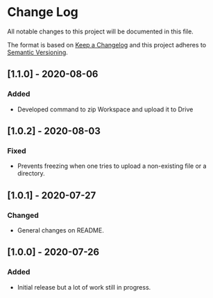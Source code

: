 # Change Log
All notable changes to this project will be documented in this file.

The format is based on [Keep a Changelog](http://keepachangelog.com/) and this project adheres to [Semantic Versioning](http://semver.org/).

## [1.1.0] - 2020-08-06
### Added

- Developed command to zip Workspace and upload it to Drive

## [1.0.2] - 2020-08-03
### Fixed

- Prevents freezing when one tries to upload a non-existing file or a directory.

## [1.0.1] - 2020-07-27
### Changed

- General changes on README.

## [1.0.0] - 2020-07-26
### Added

- Initial release but a lot of work still in progress.
